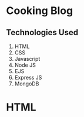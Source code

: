                                                                 
# Cooking Blog


## Technologies Used
 1. HTML
 2. CSS
 3. Javascript
 4. Node JS
 5. EJS
 6. Express JS
 7. MongoDB

<h1>HTML</h1>
